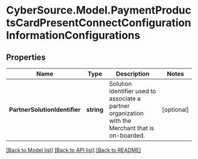 # CyberSource.Model.PaymentProductsCardPresentConnectConfigurationInformationConfigurations
## Properties

Name | Type | Description | Notes
------------ | ------------- | ------------- | -------------
**PartnerSolutionIdentifier** | **string** | Solution identifier used to associate a partner organization with the Merchant that is on-boarded. | [optional] 

[[Back to Model list]](../README.md#documentation-for-models) [[Back to API list]](../README.md#documentation-for-api-endpoints) [[Back to README]](../README.md)

